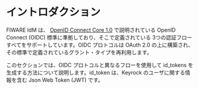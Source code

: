 # イントロダクション

FIWARE IdM は、
[OpenID Connect Core 1.0](https://openid.net/specs/openid-connect-core-1_0.html)
で説明されている OpenID Connect (OIDC) 標準に準拠しており、そこで定義されている
3つの認証フローすべてをサポートしています。OIDC プロトコルは OAuth 2.0
の上に構築され、その標準で定義されているグラント・タイプを再利用します。

このセクションでは、OIDC プロトコルと異なるフローを使用して id_tokens
を生成する方法について説明します。id_token は、Keyrock のユーザに関する情報を含む
Json Web Token (JWT) です。
